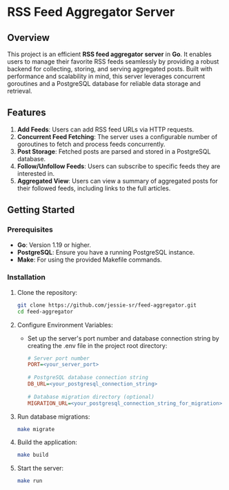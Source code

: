 # RSS Feed Aggregator Server

## Overview

This project is an efficient **RSS feed aggregator server** in **Go**. It enables users to manage their favorite RSS feeds seamlessly by providing a robust backend for collecting, storing, and serving aggregated posts. Built with performance and scalability in mind, this server leverages concurrent goroutines and a PostgreSQL database for reliable data storage and retrieval.

## Features
1. **Add Feeds**: Users can add RSS feed URLs via HTTP requests.
2. **Concurrent Feed Fetching**: The server uses a configurable number of goroutines to fetch and process feeds concurrently.
3. **Post Storage**: Fetched posts are parsed and stored in a PostgreSQL database.
4. **Follow/Unfollow Feeds**: Users can subscribe to specific feeds they are interested in.
5. **Aggregated View**: Users can view a summary of aggregated posts for their followed feeds, including links to the full articles.

## Getting Started

### Prerequisites

- **Go**: Version 1.19 or higher.
- **PostgreSQL**: Ensure you have a running PostgreSQL instance.
- **Make**: For using the provided Makefile commands.

### Installation

1. Clone the repository:
   ```bash
   git clone https://github.com/jessie-sr/feed-aggregator.git
   cd feed-aggregator
   ```

2. Configure Environment Variables:
   - Set up the server's port number and database connection string by creating the .env file in the project root directory:
  
     ```ini
     # Server port number
     PORT=<your_server_port>
      
     # PostgreSQL database connection string
     DB_URL=<your_postgresql_connection_string>
      
     # Database migration directory (optional)
     MIGRATION_URL=<your_postgresql_connection_string_for_migration>
     ```

3. Run database migrations:
   ```bash
   make migrate
   ```

4. Build the application:
   ```bash
   make build
   ```

5. Start the server:
   ```bash
   make run
   ```
